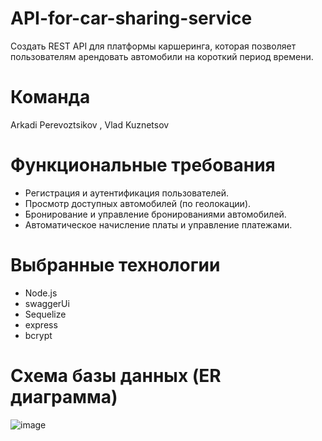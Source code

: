 # API-for-car-sharing-service
Создать REST API для платформы каршеринга, которая позволяет пользователям арендовать автомобили на короткий период времени.

# Команда 
Arkadi Perevoztsikov , Vlad Kuznetsov

# Функциональные требования
- Регистрация и аутентификация пользователей.
- Просмотр доступных автомобилей (по геолокации).
- Бронирование и управление бронированиями автомобилей.
- Автоматическое начисление платы и управление платежами.

# Выбранные технологии
- Node.js
- swaggerUi
- Sequelize
- express
- bcrypt
  
# Схема базы данных (ER диаграмма)
![image](https://github.com/arkadiew/API-for-car-sharing-service/assets/113170277/76e245a1-8aea-4bf4-9268-68886889ea80)




